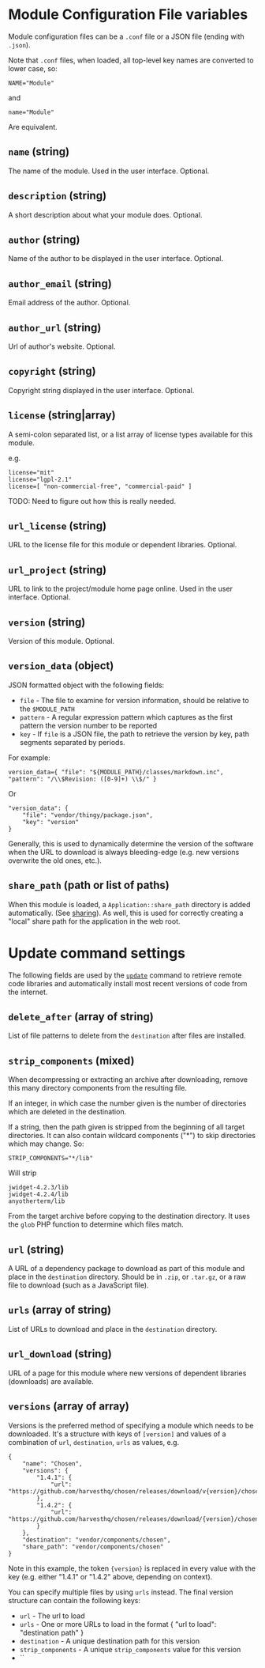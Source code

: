 # Module Configuration File variables

Module configuration files can be a `.conf` file or a JSON file (ending with `.json`).

Note that `.conf` files, when loaded, all top-level key names are converted to lower case, so:

	NAME="Module"
   
and

    name="Module"

Are equivalent.

## `name` (string)

The name of the module. Used in the user interface. Optional.

## `description` (string)

A short description about what your module does. Optional.

## `author` (string)

Name of the author to be displayed in the user interface. Optional.

## `author_email` (string)

Email address of the author. Optional.

## `author_url` (string)

Url of author's website. Optional.

## `copyright` (string)

Copyright string displayed in the user interface. Optional.

## `license` (string|array)

A semi-colon separated list, or a list array of license types available for this module.

e.g.

	license="mit"
	license="lgpl-2.1"
	license=[ "non-commercial-free", "commercial-paid" ]

TODO: Need to figure out how this is really needed.

## `url_license` (string)

URL to the license file for this module or dependent libraries. Optional.

## `url_project` (string)

URL to link to the project/module home page online. Used in the user interface. Optional.

## `version` (string)

Version of this module. Optional.

## `version_data` (object)

JSON formatted object with the following fields:

- `file` - The file to examine for version information, should be relative to the `$MODULE_PATH`
- `pattern` - A regular expression pattern which captures as the first pattern the version number to be reported
- `key` - If `file` is a JSON file, the path to retrieve the version by key, path segments separated by periods.

For example:

	version_data={ "file": "${MODULE_PATH}/classes/markdown.inc", "pattern": "/\\$Revision: ([0-9]+) \\$/" }

Or

	"version_data": {
		"file": "vendor/thingy/package.json",
		"key": "version"
	}

Generally, this is used to dynamically determine the version of the software when the URL to download is always bleeding-edge (e.g. new versions overwrite the old ones, etc.). 

## `share_path` (path or list of paths)

When this module is loaded, a `Application::share_path` directory is added automatically. (See [sharing](share.md)). As well, this is used for correctly creating a "local" share path for the application in the web root.

# Update command settings

The following fields are used by the [`update`](command-update) command to retrieve remote code libraries and automatically install most recent versions of code from the internet.

## `delete_after` (array of string)

List of file patterns to delete from the `destination` after files are installed. 

## `strip_components` (mixed)

When decompressing or extracting an archive after downloading, remove this many directory components from the resulting file.

If an integer, in which case the number given is the number of directories which are deleted in the destination.

If a string, then the path given is stripped from the beginning of all target directories. It can also contain wildcard components ("*") to skip directories which may change. So:

	STRIP_COMPONENTS="*/lib"
	
Will strip

	jwidget-4.2.3/lib
	jwidget-4.2.4/lib
	anyotherterm/lib
	
From the target archive before copying to the destination directory. It uses the `glob` PHP function to determine which files match.

## `url` (string)

A URL of a dependency package to download as part of this module and place in the `destination` directory. Should be in `.zip`, or `.tar.gz`, or a raw file to download (such as a JavaScript file).

## `urls` (array of string)

List of URLs to download and place in the `destination` directory.

## `url_download` (string)

URL of a page for this module where new versions of dependent libraries (downloads) are available.

## `versions` (array of array) 

Versions is the preferred method of specifying a module which needs to be downloaded. It's a structure with keys of `[version]` and values of a combination of `url`, `destination`, `urls` as values, e.g.

	{
		"name": "Chosen",
		"versions": {
			"1.4.1": {
				"url": "https://github.com/harvesthq/chosen/releases/download/v{version}/chosen_v{version}.zip"
			},
			"1.4.2": {
				"url": "https://github.com/harvesthq/chosen/releases/download/{version}/chosen_v{version}.zip"
			}
		},
		"destination": "vendor/components/chosen",
		"share_path": "vendor/components/chosen"
	}

Note in this example, the token `{version}` is replaced in every value with the key (e.g. either "1.4.1" or "1.4.2" above, depending on context).

You can specify multiple files by using `urls` instead. The final version structure can contain the following keys:

- `url` - The url to load
- `urls` - One or more URLs to load in the format { "url to load": "destination path" }
- `destination` - A unique destination path for this version
- `strip_components` - A unique `strip_components` value for this version
- ``
